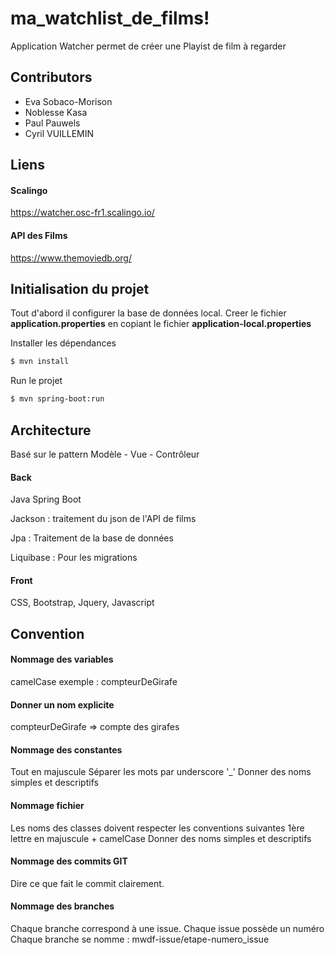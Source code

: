 # ma_watchlist_de_films!


Application Watcher permet de créer une Playist de film à regarder

## Contributors

  - Eva Sobaco-Morison
  - Noblesse Kasa
  - Paul Pauwels
  - Cyril VUILLEMIN
  
## Liens 
#### Scalingo
https://watcher.osc-fr1.scalingo.io/
#### API des Films
https://www.themoviedb.org/

  
## Initialisation du projet

Tout d'abord il configurer la base de données local.
Creer le fichier **application.properties** en copiant le fichier **application-local.properties**

Installer les dépendances
```sh
$ mvn install
```

Run le projet
```sh
$ mvn spring-boot:run
```

## Architecture
Basé sur le pattern Modèle - Vue - Contrôleur

#### Back

Java Spring Boot

Jackson : traitement du json de l'API de films

Jpa : Traitement de la base de données

Liquibase : Pour les migrations

#### Front
CSS, Bootstrap, Jquery, Javascript

## Convention
#### Nommage des variables
camelCase exemple : compteurDeGirafe

#### Donner un nom explicite
compteurDeGirafe => compte des girafes

#### Nommage des constantes
Tout en majuscule
Séparer les mots par underscore '_'
Donner des noms simples et descriptifs

#### Nommage fichier
Les noms des classes doivent respecter les conventions suivantes 
1ère lettre en majuscule + camelCase
Donner des noms simples et descriptifs

#### Nommage des commits GIT
Dire ce que fait le commit clairement.

#### Nommage des branches
Chaque branche correspond à une issue.
Chaque issue possède un numéro
Chaque branche se nomme : mwdf-issue/etape-numero_issue
